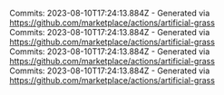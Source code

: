Commits: 2023-08-10T17:24:13.884Z - Generated via https://github.com/marketplace/actions/artificial-grass
<br>
Commits: 2023-08-10T17:24:13.884Z - Generated via https://github.com/marketplace/actions/artificial-grass
<br>
Commits: 2023-08-10T17:24:13.884Z - Generated via https://github.com/marketplace/actions/artificial-grass
<br>
Commits: 2023-08-10T17:24:13.884Z - Generated via https://github.com/marketplace/actions/artificial-grass
<br>
